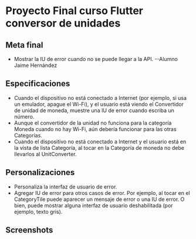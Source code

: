 # Proyecto Final curso Flutter conversor de unidades

## Meta final
- Mostrar la IU de error cuando no se puede llegar a la API.
--Alumno Jaime Hernández


## Especificaciones
 - Cuando el dispositivo no está conectado a Internet (por ejemplo, si usa un emulador, apague el Wi-Fi), y el usuario está viendo el Convertidor de unidad de moneda, muestre una IU de error cuando escriba un número.
 - Aunque el convertidor de la unidad no funciona para la categoría Moneda cuando no hay Wi-Fi, aún debería funcionar para las otras Categorías.
 - Cuando el dispositivo no está conectado a Internet y el usuario está en la vista de lista Categoría, al tocar en la Categoría de moneda no debe llevarlos al UnitConverter.

## Personalizaciones
 - Personaliza la interfaz de usuario de error.
 - Agregar IU de error para otros casos de error. Por ejemplo, al tocar en el CategoryTile puede aparecer un mensaje de error o una IU de error. O bien, puede mostrar alguna interfaz de usuario deshabilitada (por ejemplo, texto gris).

## Screenshots


